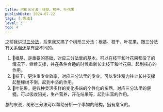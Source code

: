 ```yaml
---
title: 树形三分法：根基、枝干、叶花果
publishDate: 2024-07-22
tags: [💡思维]
level: 3
top: 4
---
```


之前我讲过[三分法](/xyy/20240722b)，后来我又搞了个树形三分法：根基、枝干、叶花果，跟三分法有关系但还是有些不同的。

1. 🤍根基，是重要的基础，对应三分法里的基本。可以在枝干和叶花果都没了的情况下，继续支撑，并在条件合适的时候重新长出枝干和叶花果。起到核心的作用。
2. 💙枝干，更注重专业效率，对应三分法里的专业。可以专注精力往上长并支撑起整棵树不倒，起到中坚的作用。
3. 💛叶花果，是各种灵活多样的变化多端的个性化的东西，对应三分法里的便捷。可以吸收阳光，生产营养，开花结果等，起到丰富的作用。

总的来说，树形三分法可以帮助分析一个事物的结构，挺有意义的。
